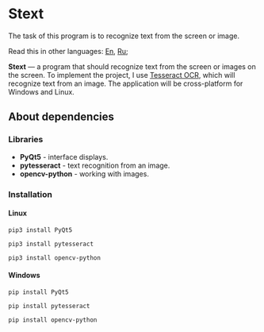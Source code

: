 # Stext

The task of this program is to recognize text from the screen or image.

Read this in other languages: [En](https://github.com/Mark-TinZ/Stext/blob/main/README.md), [Ru](https://github.com/Mark-TinZ/Stext/blob/main/README.ru.md);

**Stext** — a program that should recognize text from the screen or images on the screen. To implement the project, I use [Tesseract OCR](https://github.com/tesseract-ocr/tesseract), which will recognize text from an image. 
The application will be cross-platform for Windows and Linux.



## About dependencies

### Libraries
 - **PyQt5** - interface displays.
 - **pytesseract** - text recognition from an image.
 - **opencv-python** - working with images.

### Installation

#### Linux
```
pip3 install PyQt5
```
```
pip3 install pytesseract
```
```
pip3 install opencv-python
```
#### Windows
```
pip install PyQt5
```
```
pip install pytesseract
```
```
pip install opencv-python
```
